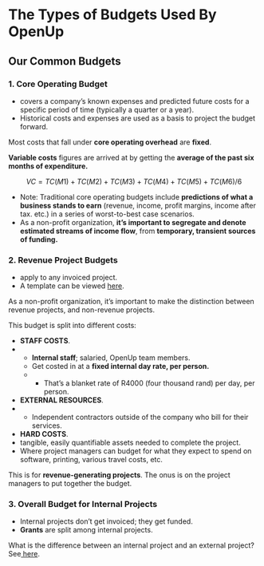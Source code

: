 # The Types of Budgets Used By OpenUp

## Our Common Budgets

### **1. Core Operating Budget**

* covers a company’s known expenses and predicted future costs for a specific period of time \(typically a quarter or a year\).
* Historical costs and expenses are used as a basis to project the budget forward. 

Most costs that fall under **core operating overhead** are **fixed**. 

**Variable costs** figures are arrived at by getting the **average of the past six months of expenditure.** 

$$VC=TC(M1)+TC(M2)+TC(M3)+TC(M4)+TC(M5)+TC(M6)/6$$   


* Note: Traditional core operating budgets include **predictions of what a business stands to earn** \(revenue, income, profit margins, income after tax. etc.\) in a series of worst-to-best case scenarios. 
* As a non-profit organization, **it’s important to segregate and denote estimated streams of income flow**, from **temporary, transient sources of funding.**

### **2. Revenue Project Budgets**

* apply to any invoiced project. 
* A template can be viewed [here](https://docs.google.com/spreadsheets/d/1mnkaWTnviVv-5ZrqplAD2w75Ou3xbOk0MwPb6C3UBFs/edit#gid=0).

As a non-profit organization, it’s important to make the distinction between revenue projects, and non-revenue projects. 

This budget is split into different costs:

* **STAFF COSTS**. 
* * **Internal staff**; salaried, OpenUp team members. 
  * Get costed in at a **fixed internal day rate, per person.** 
  * * That’s a blanket rate of R4000 \(four thousand rand\) per day, per person.
* **EXTERNAL RESOURCES**. 
* * Independent contractors outside of the company who bill for their services. 
* **HARD COSTS**. 
* tangible, easily quantifiable assets needed to complete the project.
* Where project managers can budget for what they expect to spend on software, printing, various travel costs, etc. 

This is for **revenue-generating projects**. The onus is on the project managers to put together the budget. 

### **3. Overall Budget for Internal Projects**

* Internal projects don’t get invoiced; they get funded. 
* **Grants** are split among internal projects. 



What is the difference between an internal project and an external project?  See[ here](../../projects/pre-project/defining-project-parameters-and-limitations.md#internal-vs-external-projects-whats-the-difference).  


